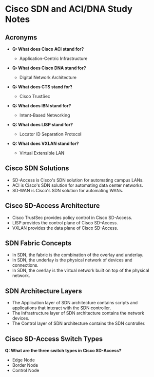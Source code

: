 # Cisco SDN and ACI/DNA Study Notes

## Acronyms

- **Q: What does Cisco ACI stand for?**  
  - Application-Centric Infrastructure

- **Q: What does Cisco DNA stand for?**  
  - Digital Network Architecture

- **Q: What does CTS stand for?**  
  - Cisco TrustSec

- **Q: What does IBN stand for?**  
  - Intent-Based Networking

- **Q: What does LISP stand for?**  
  - Locator ID Separation Protocol

- **Q: What does VXLAN stand for?**  
  - Virtual Extensible LAN

## Cisco SDN Solutions

- SD-Access is Cisco's SDN solution for automating campus LANs.  
- ACI is Cisco's SDN solution for automating data center networks.  
- SD-WAN is Cisco's SDN solution for automating WANs.  

## Cisco SD-Access Architecture

- Cisco TrustSec provides policy control in Cisco SD-Access.  
- LISP provides the control plane of Cisco SD-Access.  
- VXLAN provides the data plane of Cisco SD-Access.

## SDN Fabric Concepts

- In SDN, the fabric is the combination of the overlay and underlay.  
- In SDN, the underlay is the physical network of devices and connections.  
- In SDN, the overlay is the virtual network built on top of the physical network.  

## SDN Architecture Layers

- The Application layer of SDN architecture contains scripts and applications that interact with the SDN controller.  
- The Infrastructure layer of SDN architecture contains the network devices.  
- The Control layer of SDN architecture contains the SDN controller.  

## Cisco SD-Access Switch Types

**Q: What are the three switch types in Cisco SD-Access?**
- Edge Node  
- Border Node  
- Control Node


